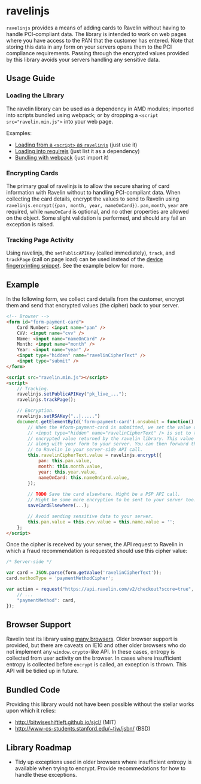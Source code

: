 # ravelinjs

`ravelinjs` provides a means of adding cards to Ravelin without having to handle
PCI-compliant data. The library is intended to work on web pages where you have
access to the PAN that the customer has entered. Note that storing this data in
any form on your servers opens them to the PCI compliance requirements. Passing
through the encrypted values provided by this library avoids your servers
handling any sensitive data.

## Usage Guide

### Loading the Library

The ravelin library can be used as a dependency in AMD modules; imported into
scripts bundled using webpack; or by dropping a `<script src="ravelin.min.js">`
into your web page.

Examples:

* [Loading from a `<script>` as `ravelinjs`](test/pages/scripttag) (just use it)
* [Loading into requirejs](test/pages/amd) (just list it as a dependency)
* [Bundling with webpack](test/pages/webpack) (just import it)

### Encrypting Cards

The primary goal of ravelinjs is to allow the secure sharing of card information
with Ravelin without to handling PCI-compliant data. When collecting the card
details, encrypt the values to send to Ravelin using
`ravelinjs.encrypt({pan, month, year, nameOnCard})`. `pan`, `month`, `year` are
required, while `nameOnCard` is optional, and no other properties are allowed
on the object. Some slight validation is performed, and should any fail an
exception is raised.

### Tracking Page Activity

Using ravelinjs, the `setPublicAPIKey` (called immediately), `track`, and
`trackPage` (call on page load) can be used instead of the [device
fingerprinting snippet][device-track]. See the example below for more.

## Example

In the following form, we collect card details from the customer, encrypt them
and send that encrypted values (the cipher) back to your server.

```html
<!-- Browser -->
<form id="form-payment-card">
    Card Number: <input name="pan" />
    CVV: <input name="cvv" />
    Name: <input name="nameOnCard" />
    Month: <input name="month" />
    Year: <input name="year" />
    <input type="hidden" name="ravelinCipherText" />
    <input type="submit" />
</form>

<script src="ravelin.min.js"></script>
<script>
    // Tracking.
    ravelinjs.setPublicAPIKey("pk_live_...");
    ravelinjs.trackPage();

    // Encryption.
    ravelinjs.setRSAKey("..|.....")
    document.getElementById('form-payment-card').onsubmit = function() {
        // When the #form-payment-card is submitted, we set the value of the
        // <input type="hidden" name="ravelinCipherText" /> is set to the
        // encrypted value returned by the ravelin library. This value is sent
        // along with your form to your server. You can then forward this value
        // to Ravelin in your server-side API call.
        this.ravelinCipherText.value = ravelinjs.encrypt({
            pan: this.pan.value,
            month: this.month.value,
            year: this.year.value,
            nameOnCard: this.nameOnCard.value,
        });
        
        // TODO Save the card elsewhere. Might be a PSP API call.
        // Might be some more encryption to be sent to your server too.
        saveCardElsewhere(...);

        // Avoid sending sensitive data to your server.
        this.pan.value = this.cvv.value = this.name.value = '';
    };
</script>
```

Once the cipher is received by your server, the API request to Ravelin in which a fraud recommendation is requested should use this cipher value:

```js
/* Server-side */

var card = JSON.parse(form.getValue('ravelinCipherText'));
card.methodType = 'paymentMethodCipher';

var action = request("https://api.ravelin.com/v2/checkout?score=true", {
    // ...
    "paymentMethod": card,
});
```

## Browser Support

Ravelin test its library using [many browsers](test/crossbrowser.conf.js). Older
browser support is provided, but there are caveats on IE10 and other older
browsers who do not implement any `window.crypto`-like API. In these cases,
entropy is collected from user activity on the browser. In cases where
insufficient entropy is collected before `encrypt` is called, an exception is
thrown. This API will be tidied up in future.

## Bundled Code

Providing this library would not have been possible without the stellar works
upon which it relies:

* http://bitwiseshiftleft.github.io/sjcl/ (MIT)
* http://www-cs-students.stanford.edu/~tjw/jsbn/ (BSD)

## Library Roadmap

* Tidy up exceptions used in older browsers where insufficient entropy is
  available when trying to encrypt. Provide recommedations for how to handle
  these exceptions.

[device-track]: https://developer.ravelin.com/v2/#device-tracking